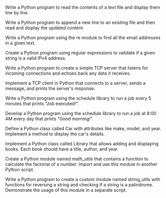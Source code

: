Write a Python program to read the contents of a text file and display them line by line.

Write a Python program to append a new line to an existing file and then read and display the updated content.

Write a Python program using the re module to find all the email addresses in a given text.

Create a Python program using regular expressions to validate if a given string is a valid IPv4 address.

Write a Python program to create a simple TCP server that listens for incoming connections and echoes back any data it receives.

Implement a TCP client in Python that connects to a server, sends a message, and prints the server's response.

Write a Python program using the schedule library to run a job every 5 minutes that prints "Job executed!".

Develop a Python program using the schedule library to run a job at 8:00 AM every day that prints "Good morning!".

Define a Python class called Car with attributes like make, model, and year. Implement a method to display the car's details.

Implement a Python class called Library that allows adding and displaying books. Each book should have a title, author, and year.

Create a Python module named math_utils that contains a function to calculate the factorial of a number. Import and use this module in another Python script.

Write a Python program to create a custom module named string_utils with functions for reversing a string and checking if a string is a palindrome. Demonstrate the usage of this module in a separate script.